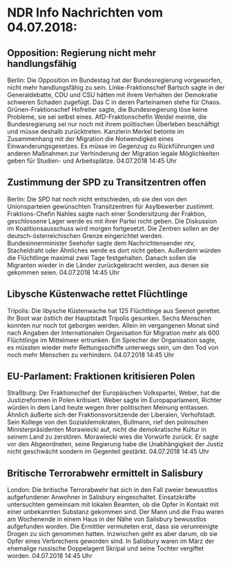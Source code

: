 # NDR Info Nachrichten vom 04.07.2018:


## Opposition: Regierung nicht mehr handlungsfähig
Berlin:         Die Opposition im Bundestag hat der Bundesregierung vorgeworfen, nicht mehr handlungsfähig zu sein. Linke-Fraktionschef Bartsch sagte in der Generaldebatte, CDU und CSU hätten mit ihrem Verhalten der Demokratie schweren Schaden zugefügt. Das C in deren Parteinamen stehe für Chaos. Grünen-Fraktionschef Hofreiter sagte, die Bundesregierung löse keine Probleme, sie sei selbst eines. AfD-Fraktionschefin Weidel meinte, die Bundesregierung sei nur noch mit ihrem politischen Überleben beschäftigt und müsse deshalb zurücktreten. Kanzlerin Merkel betonte im Zusammenhang mit der Migration die Notwendigkeit eines Einwanderungsgesetzes. Es müsse im Gegenzug zu Rückführungen und anderen Maßnahmen zur Verhinderung der Migration legale Möglichkeiten geben für Studien- und Arbeitsplätze. 04.07.2018 14:45 Uhr 

## Zustimmung der SPD zu Transitzentren offen
Berlin:	Die SPD hat noch nicht entschieden, ob sie den von den Unionsparteien gewünschten Transitzentren für Asylbewerber zustimmt. Fraktions-Chefin Nahles sagte nach einer Sondersitzung der Fraktion, geschlossene Lager werde es mit ihrer Partei nicht geben. Die Diskussion im Koalitionsausschuss wird morgen fortgesetzt. Die Zentren sollen an der deutsch-österreichischen Grenze eingerichtet werden. Bundesinnenminister Seehofer sagte dem Nachrichtensender ntv, Stacheldraht oder Ähnliches werde es dort nicht geben. Außerdem würden die Flüchtlinge maximal zwei Tage festgehalten. Danach sollen die Migranten wieder in die Länder zurückgebracht werden, aus denen sie gekommen seien. 04.07.2018 14:45 Uhr 

## Libysche Küstenwache rettet Flüchtlinge
Tripolis: 		Die libysche Küstenwache hat 125 Flüchtlinge aus Seenot gerettet. Ihr Boot war östlich der Hauptstadt Tripolis gesunken. Sechs Menschen konnten nur noch tot geborgen werden. Allein im vergangenen Monat sind nach Angaben der Internationalen Organisation für Migration mehr als 600 Flüchtlinge im Mittelmeer ertrunken. Ein Sprecher der Organisation sagte, es müssten wieder mehr Rettungsschiffe unterwegs sein, um den Tod von noch mehr Menschen zu verhindern. 04.07.2018 14:45 Uhr 

## EU-Parlament: Fraktionen kritisieren Polen
Straßburg: Der Fraktionschef der Europäischen Volkspartei, Weber, hat die Justizreformen in Polen kritisiert. Weber sagte im Europaparlament, Richter würden in dem Land heute wegen ihrer politischen Meinung entlassen. Ähnlich äußerte sich der Fraktionsvorsitzende der Liberalen, Verhofstadt. Sein Kollege von den Sozialdemokraten, Bullmann, rief den polnischen Ministerpräsidenten Morawiecki auf, nicht die demokratische Kultur in seinem Land zu zerstören. Morawiecki wies die Vorwürfe zurück. Er sagte vor den Abgeordneten, seine Regierung habe die Unabhängigkeit der Justiz nicht geschwächt sondern im Gegenteil gestärkt. 04.07.2018 14:45 Uhr 

## Britische Terrorabwehr ermittelt in Salisbury
London: Die britische Terrorabwehr hat sich in den Fall zweier bewusstlos aufgefundener Anwohner in Salisbury eingeschaltet. Einsatzkräfte untersuchten gemeinsam mit lokalen Beamten, ob die Opfer in Kontakt mit einer unbekannten Substanz gekommen sind. Der Mann und die Frau waren am Wochenende in einem Haus in der Nähe von Salisbury bewusstlos aufgefunden worden. Die Ermittler vermuteten erst, dass sie verunreinigte Drogen zu sich genommen hatten. Inzwischen geht es aber darum, ob sie Opfer eines Verbrechens geworden sind. In Salisbury waren im März der ehemalige russische Doppelagent Skripal und seine Tochter vergiftet worden. 04.07.2018 14:45 Uhr 
